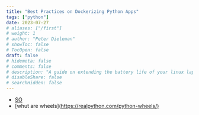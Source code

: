 ```yaml
---
title: "Best Practices on Dockerizing Python Apps"
tags: ["python"]
date: 2023-07-27
# aliases: ["/first"]
# weight: 1
# author: "Peter Dieleman"
# showToc: false
# TocOpen: false
draft: false
# hidemeta: false
# comments: false
# description: "A guide on extending the battery life of your linux laptop"
# disableShare: false
# searchHidden: false
---
```

    

- [SO](https://stackoverflow.com/questions/74895750/should-i-use-poetry-in-production-dockerfile)
- [whut are wheels](<https://realpython.com/python-wheels/)>
